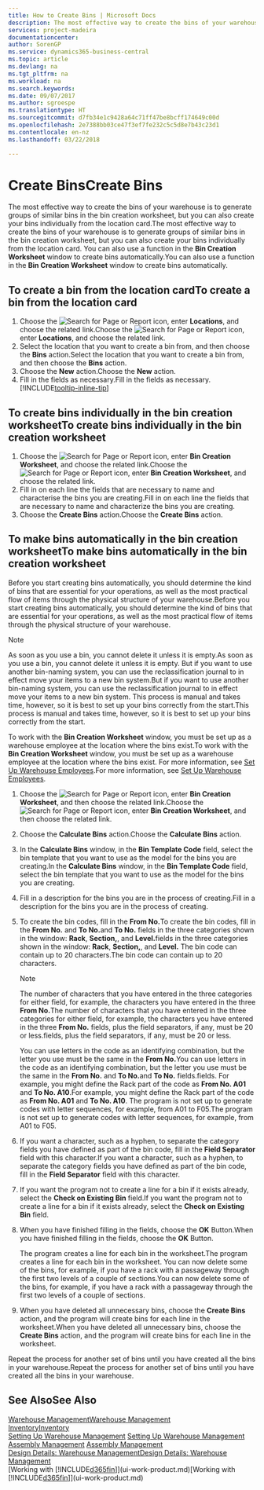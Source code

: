 ```yaml
---
title: How to Create Bins | Microsoft Docs
description: The most effective way to create the bins of your warehouse is to generate groups of similar bins in the bin creation worksheet, but you can also create your bins individually.
services: project-madeira
documentationcenter: 
author: SorenGP
ms.service: dynamics365-business-central
ms.topic: article
ms.devlang: na
ms.tgt_pltfrm: na
ms.workload: na
ms.search.keywords: 
ms.date: 09/07/2017
ms.author: sgroespe
ms.translationtype: HT
ms.sourcegitcommit: d7fb34e1c9428a64c71ff47be8bcff174649c00d
ms.openlocfilehash: 2e7388bb03ce47f3ef7fe232c5c5d8e7b43c23d1
ms.contentlocale: en-nz
ms.lasthandoff: 03/22/2018

---
```

# <a name="create-bins"></a><span data-ttu-id="eb504-103">Create Bins</span><span class="sxs-lookup"><span data-stu-id="eb504-103">Create Bins</span></span>
<span data-ttu-id="eb504-104">The most effective way to create the bins of your warehouse is to generate groups of similar bins in the bin creation worksheet, but you can also create your bins individually from the location card.</span><span class="sxs-lookup"><span data-stu-id="eb504-104">The most effective way to create the bins of your warehouse is to generate groups of similar bins in the bin creation worksheet, but you can also create your bins individually from the location card.</span></span> <span data-ttu-id="eb504-105">You can also use a function in the **Bin Creation Worksheet** window to create bins automatically.</span><span class="sxs-lookup"><span data-stu-id="eb504-105">You can also use a function in the **Bin Creation Worksheet** window to create bins automatically.</span></span>  

## <a name="to-create-a-bin-from-the-location-card"></a><span data-ttu-id="eb504-106">To create a bin from the location card</span><span class="sxs-lookup"><span data-stu-id="eb504-106">To create a bin from the location card</span></span>  
1.  <span data-ttu-id="eb504-107">Choose the ![Search for Page or Report](media/ui-search/search_small.png "Search for Page or Report icon") icon, enter **Locations**, and choose the related link.</span><span class="sxs-lookup"><span data-stu-id="eb504-107">Choose the ![Search for Page or Report](media/ui-search/search_small.png "Search for Page or Report icon") icon, enter **Locations**, and choose the related link.</span></span>  
2.  <span data-ttu-id="eb504-108">Select the location that you want to create a bin from, and then choose the **Bins** action.</span><span class="sxs-lookup"><span data-stu-id="eb504-108">Select the location that you want to create a bin from, and then choose the **Bins** action.</span></span>  
3. <span data-ttu-id="eb504-109">Choose the **New** action.</span><span class="sxs-lookup"><span data-stu-id="eb504-109">Choose the **New** action.</span></span>
4. <span data-ttu-id="eb504-110">Fill in the fields as necessary.</span><span class="sxs-lookup"><span data-stu-id="eb504-110">Fill in the fields as necessary.</span></span> [!INCLUDE[tooltip-inline-tip](includes/tooltip-inline-tip_md.md)]  

## <a name="to-create-bins-individually-in-the-bin-creation-worksheet"></a><span data-ttu-id="eb504-111">To create bins individually in the bin creation worksheet</span><span class="sxs-lookup"><span data-stu-id="eb504-111">To create bins individually in the bin creation worksheet</span></span>  
1.  <span data-ttu-id="eb504-112">Choose the ![Search for Page or Report](media/ui-search/search_small.png "Search for Page or Report icon") icon, enter **Bin Creation Worksheet**, and choose the related link.</span><span class="sxs-lookup"><span data-stu-id="eb504-112">Choose the ![Search for Page or Report](media/ui-search/search_small.png "Search for Page or Report icon") icon, enter **Bin Creation Worksheet**, and choose the related link.</span></span>  
2.  <span data-ttu-id="eb504-113">Fill in on each line the fields that are necessary to name and characterise the bins you are creating.</span><span class="sxs-lookup"><span data-stu-id="eb504-113">Fill in on each line the fields that are necessary to name and characterize the bins you are creating.</span></span>  
3.  <span data-ttu-id="eb504-114">Choose the **Create Bins** action.</span><span class="sxs-lookup"><span data-stu-id="eb504-114">Choose the **Create Bins** action.</span></span>  

## <a name="to-make-bins-automatically-in-the-bin-creation-worksheet"></a><span data-ttu-id="eb504-115">To make bins automatically in the bin creation worksheet</span><span class="sxs-lookup"><span data-stu-id="eb504-115">To make bins automatically in the bin creation worksheet</span></span>  
<span data-ttu-id="eb504-116">Before you start creating bins automatically, you should determine the kind of bins that are essential for your operations, as well as the most practical flow of items through the physical structure of your warehouse.</span><span class="sxs-lookup"><span data-stu-id="eb504-116">Before you start creating bins automatically, you should determine the kind of bins that are essential for your operations, as well as the most practical flow of items through the physical structure of your warehouse.</span></span>  

> [!NOTE]  
>  <span data-ttu-id="eb504-117">As soon as you use a bin, you cannot delete it unless it is empty.</span><span class="sxs-lookup"><span data-stu-id="eb504-117">As soon as you use a bin, you cannot delete it unless it is empty.</span></span> <span data-ttu-id="eb504-118">But if you want to use another bin-naming system, you can use the reclassification journal to in effect move your items to a new bin system.</span><span class="sxs-lookup"><span data-stu-id="eb504-118">But if you want to use another bin-naming system, you can use the reclassification journal to in effect move your items to a new bin system.</span></span> <span data-ttu-id="eb504-119">This process is manual and takes time, however, so it is best to set up your bins correctly from the start.</span><span class="sxs-lookup"><span data-stu-id="eb504-119">This process is manual and takes time, however, so it is best to set up your bins correctly from the start.</span></span>  

<span data-ttu-id="eb504-120">To work with the **Bin Creation Worksheet** window, you must be set up as a warehouse employee at the location where the bins exist.</span><span class="sxs-lookup"><span data-stu-id="eb504-120">To work with the **Bin Creation Worksheet** window, you must be set up as a warehouse employee at the location where the bins exist.</span></span> <span data-ttu-id="eb504-121">For more information, see [Set Up Warehouse Employees](warehouse-how-to-set-up-warehouse-employees.md).</span><span class="sxs-lookup"><span data-stu-id="eb504-121">For more information, see [Set Up Warehouse Employees](warehouse-how-to-set-up-warehouse-employees.md).</span></span>    

1.  <span data-ttu-id="eb504-122">Choose the ![Search for Page or Report](media/ui-search/search_small.png "Search for Page or Report icon") icon, enter **Bin Creation Worksheet**, and then choose the related link.</span><span class="sxs-lookup"><span data-stu-id="eb504-122">Choose the ![Search for Page or Report](media/ui-search/search_small.png "Search for Page or Report icon") icon, enter **Bin Creation Worksheet**, and then choose the related link.</span></span>  
2.  <span data-ttu-id="eb504-123">Choose the **Calculate Bins** action.</span><span class="sxs-lookup"><span data-stu-id="eb504-123">Choose the **Calculate Bins** action.</span></span>
3. <span data-ttu-id="eb504-124">In the **Calculate Bins** window, in the **Bin Template Code** field, select the bin template that you want to use as the model for the bins you are creating.</span><span class="sxs-lookup"><span data-stu-id="eb504-124">In the **Calculate Bins** window, in the **Bin Template Code** field, select the bin template that you want to use as the model for the bins you are creating.</span></span>
4.  <span data-ttu-id="eb504-125">Fill in a description for the bins you are in the process of creating.</span><span class="sxs-lookup"><span data-stu-id="eb504-125">Fill in a description for the bins you are in the process of creating.</span></span>  
5.  <span data-ttu-id="eb504-126">To create the bin codes, fill in the **From No.**</span><span class="sxs-lookup"><span data-stu-id="eb504-126">To create the bin codes, fill in the **From No.**</span></span> <span data-ttu-id="eb504-127">and **To No.**</span><span class="sxs-lookup"><span data-stu-id="eb504-127">and **To No.**</span></span> <span data-ttu-id="eb504-128">fields in the three categories shown in the window: **Rack**, **Section,**, and **Level.**</span><span class="sxs-lookup"><span data-stu-id="eb504-128">fields in the three categories shown in the window: **Rack**, **Section,**, and **Level.**</span></span> <span data-ttu-id="eb504-129">The bin code can contain up to 20 characters.</span><span class="sxs-lookup"><span data-stu-id="eb504-129">The bin code can contain up to 20 characters.</span></span>  

    > [!NOTE]  
    >  <span data-ttu-id="eb504-130">The number of characters that you have entered in the three categories for either field, for example, the characters you have entered in the three **From No.**</span><span class="sxs-lookup"><span data-stu-id="eb504-130">The number of characters that you have entered in the three categories for either field, for example, the characters you have entered in the three **From No.**</span></span> <span data-ttu-id="eb504-131">fields, plus the field separators, if any, must be 20 or less.</span><span class="sxs-lookup"><span data-stu-id="eb504-131">fields, plus the field separators, if any, must be 20 or less.</span></span>  

     <span data-ttu-id="eb504-132">You can use letters in the code as an identifying combination, but the letter you use must be the same in the **From No.**</span><span class="sxs-lookup"><span data-stu-id="eb504-132">You can use letters in the code as an identifying combination, but the letter you use must be the same in the **From No.**</span></span> <span data-ttu-id="eb504-133">and **To No.**</span><span class="sxs-lookup"><span data-stu-id="eb504-133">and **To No.**</span></span> <span data-ttu-id="eb504-134">fields.</span><span class="sxs-lookup"><span data-stu-id="eb504-134">fields.</span></span> <span data-ttu-id="eb504-135">For example, you might define the Rack part of the code as **From No. A01** and **To No. A10**.</span><span class="sxs-lookup"><span data-stu-id="eb504-135">For example, you might define the Rack part of the code as **From No. A01** and **To No. A10**.</span></span> <span data-ttu-id="eb504-136">The program is not set up to generate codes with letter sequences, for example, from A01 to F05.</span><span class="sxs-lookup"><span data-stu-id="eb504-136">The program is not set up to generate codes with letter sequences, for example, from A01 to F05.</span></span>  

6.  <span data-ttu-id="eb504-137">If you want a character, such as a hyphen, to separate the category fields you have defined as part of the bin code, fill in the **Field Separator** field with this character.</span><span class="sxs-lookup"><span data-stu-id="eb504-137">If you want a character, such as a hyphen, to separate the category fields you have defined as part of the bin code, fill in the **Field Separator** field with this character.</span></span>  
7.  <span data-ttu-id="eb504-138">If you want the program not to create a line for a bin if it exists already, select the **Check on Existing Bin** field.</span><span class="sxs-lookup"><span data-stu-id="eb504-138">If you want the program not to create a line for a bin if it exists already, select the **Check on Existing Bin** field.</span></span>  
8. <span data-ttu-id="eb504-139">When you have finished filling in the fields, choose the **OK** Button.</span><span class="sxs-lookup"><span data-stu-id="eb504-139">When you have finished filling in the fields, choose the **OK** Button.</span></span>

    <span data-ttu-id="eb504-140">The program creates a line for each bin in the worksheet.</span><span class="sxs-lookup"><span data-stu-id="eb504-140">The program creates a line for each bin in the worksheet.</span></span> <span data-ttu-id="eb504-141">You can now delete some of the bins, for example, if you have a rack with a passageway through the first two levels of a couple of sections.</span><span class="sxs-lookup"><span data-stu-id="eb504-141">You can now delete some of the bins, for example, if you have a rack with a passageway through the first two levels of a couple of sections.</span></span>  

9. <span data-ttu-id="eb504-142">When you have deleted all unnecessary bins, choose the **Create Bins** action, and the program will create bins for each line in the worksheet.</span><span class="sxs-lookup"><span data-stu-id="eb504-142">When you have deleted all unnecessary bins, choose the **Create Bins** action, and the program will create bins for each line in the worksheet.</span></span>  

<span data-ttu-id="eb504-143">Repeat the process for another set of bins until you have created all the bins in your warehouse.</span><span class="sxs-lookup"><span data-stu-id="eb504-143">Repeat the process for another set of bins until you have created all the bins in your warehouse.</span></span>  

## <a name="see-also"></a><span data-ttu-id="eb504-144">See Also</span><span class="sxs-lookup"><span data-stu-id="eb504-144">See Also</span></span>  
[<span data-ttu-id="eb504-145">Warehouse Management</span><span class="sxs-lookup"><span data-stu-id="eb504-145">Warehouse Management</span></span>](warehouse-manage-warehouse.md)  
[<span data-ttu-id="eb504-146">Inventory</span><span class="sxs-lookup"><span data-stu-id="eb504-146">Inventory</span></span>](inventory-manage-inventory.md)  
<span data-ttu-id="eb504-147">[Setting Up Warehouse Management](warehouse-setup-warehouse.md)   </span><span class="sxs-lookup"><span data-stu-id="eb504-147">[Setting Up Warehouse Management](warehouse-setup-warehouse.md)   </span></span>  
<span data-ttu-id="eb504-148">[Assembly Management](assembly-assemble-items.md)  </span><span class="sxs-lookup"><span data-stu-id="eb504-148">[Assembly Management](assembly-assemble-items.md)  </span></span>  
[<span data-ttu-id="eb504-149">Design Details: Warehouse Management</span><span class="sxs-lookup"><span data-stu-id="eb504-149">Design Details: Warehouse Management</span></span>](design-details-warehouse-management.md)  
<span data-ttu-id="eb504-150">[Working with [!INCLUDE[d365fin](includes/d365fin_md.md)]](ui-work-product.md)</span><span class="sxs-lookup"><span data-stu-id="eb504-150">[Working with [!INCLUDE[d365fin](includes/d365fin_md.md)]](ui-work-product.md)</span></span>

